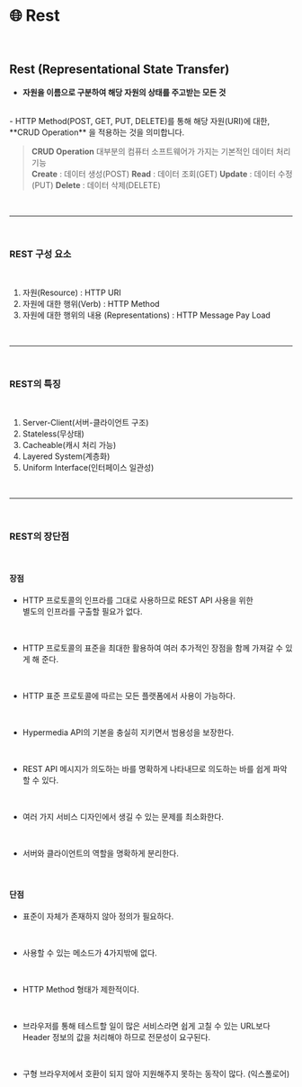 # 🌐 Rest
<br>

## Rest (Representational State Transfer)
 - **자원을 이름으로 구분하여 해당 자원의 상태를 주고받는 모든 것**
 <br>
 - HTTP Method(POST, GET, PUT, DELETE)를 통해 해당 자원(URI)에 대한,<br>  **CRUD Operation** 을 적용하는 것을 의미합니다. 
 <br>

   > **CRUD Operation**
     대부분의 컴퓨터 소프트웨어가 가지는 기본적인 데이터 처리 기능 <br>
     **Create** : 데이터 생성(POST)
     **Read** : 데이터 조회(GET)
     **Update** : 데이터 수정(PUT)
     **Delete** : 데이터 삭제(DELETE)

<br>

- - -
<br>

### REST 구성 요소
<br>

1. 자원(Resource) : HTTP URI <br>
2. 자원에 대한 행위(Verb) : HTTP Method <br>
3. 자원에 대한 행위의 내용 (Representations) : HTTP Message Pay Load

<br>

- - -
<br>

### REST의 특징
<br>

1. Server-Client(서버-클라이언트 구조)
2. Stateless(무상태)
3. Cacheable(캐시 처리 가능)
4. Layered System(계층화)
5. Uniform Interface(인터페이스 일관성)

<br>

- - -
<br>

### REST의 장단점

<br>

#### 장점

- HTTP 프로토콜의 인프라를 그대로 사용하므로 REST API 사용을 위한 <br> 별도의 인프라를 구출할 필요가 없다.
<br>

- HTTP 프로토콜의 표준을 최대한 활용하여 여러 추가적인 장점을 함께 가져갈 수 있게 해 준다.
<br>

- HTTP 표준 프로토콜에 따르는 모든 플랫폼에서 사용이 가능하다.
<br>

- Hypermedia API의 기본을 충실히 지키면서 범용성을 보장한다.
<br>

- REST API 메시지가 의도하는 바를 명확하게 나타내므로 의도하는 바를 쉽게 파악할 수 있다.
<br>

- 여러 가지 서비스 디자인에서 생길 수 있는 문제를 최소화한다.
<br>

- 서버와 클라이언트의 역할을 명확하게 분리한다.
<br><br><br>

#### 단점

- 표준이 자체가 존재하지 않아 정의가 필요하다.
<br>

- 사용할 수 있는 메소드가 4가지밖에 없다.
<br>

- HTTP Method 형태가 제한적이다.
<br>

- 브라우저를 통해 테스트할 일이 많은 서비스라면 쉽게 고칠 수 있는 URL보다 Header 정보의 값을 처리해야 하므로 전문성이 요구된다.
<br>

- 구형 브라우저에서 호환이 되지 않아 지원해주지 못하는 동작이 많다. (익스폴로어)





